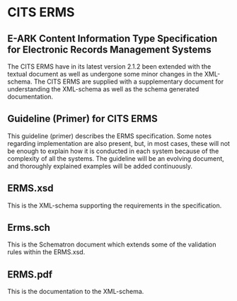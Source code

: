 CITS ERMS
=============
## E-ARK Content Information Type Specification for Electronic Records Management Systems

The CITS ERMS have in its latest version 2.1.2 been extended with the textual document as well as undergone some minor changes in the XML-schema. The CITS ERMS are supplied with a supplementary document for understanding the XML-schema as well as the schema generated documentation. 

## Guideline (Primer) for CITS ERMS
This guideline (primer) describes the ERMS specification. Some notes regarding implementation are also present, but, in most cases, these will not be enough to explain how it is conducted in each system because of the complexity of all the systems. The guideline will be an evolving document, and thoroughly explained examples will be added continuously.

## ERMS.xsd
This is the XML-schema supporting the requirements in the specification.

## Erms.sch
This is the Schematron document which extends some of the validation rules within the ERMS.xsd.

## ERMS.pdf
This is the documentation to the XML-schema.

